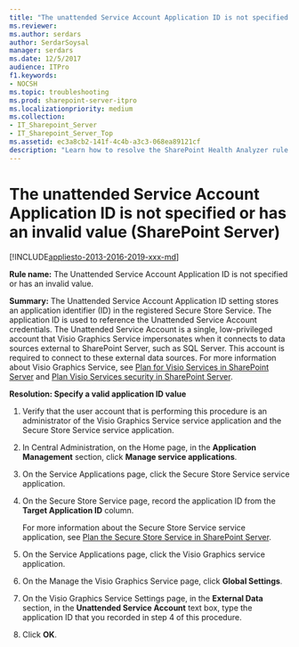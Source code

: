 ```yaml
---
title: "The unattended Service Account Application ID is not specified or has an invalid value (SharePoint Server)"
ms.reviewer: 
ms.author: serdars
author: SerdarSoysal
manager: serdars
ms.date: 12/5/2017
audience: ITPro
f1.keywords:
- NOCSH
ms.topic: troubleshooting
ms.prod: sharepoint-server-itpro
ms.localizationpriority: medium
ms.collection:
- IT_Sharepoint_Server
- IT_Sharepoint_Server_Top
ms.assetid: ec3a8cb2-141f-4c4b-a3c3-068ea89121cf
description: "Learn how to resolve the SharePoint Health Analyzer rule: The Unattended Service Account Application ID is not specified or has an invalid value, for SharePoint Server."
---
```


# The unattended Service Account Application ID is not specified or has an invalid value (SharePoint Server)

[!INCLUDE[appliesto-2013-2016-2019-xxx-md](../includes/appliesto-2013-2016-2019-xxx-md.md)] 
  
 **Rule name:** The Unattended Service Account Application ID is not specified or has an invalid value. 
  
 **Summary:** The Unattended Service Account Application ID setting stores an application identifier (ID) in the registered Secure Store Service. The application ID is used to reference the Unattended Service Account credentials. The Unattended Service Account is a single, low-privileged account that Visio Graphics Service impersonates when it connects to data sources external to SharePoint Server, such as SQL Server. This account is required to connect to these external data sources. For more information about Visio Graphics Service, see [Plan for Visio Services in SharePoint Server](/previous-versions/office/sharepoint-server-2010/ee663482(v=office.14)) and [Plan Visio Services security in SharePoint Server](/previous-versions/office/sharepoint-server-2010/ee663483(v=office.14)).
  
 **Resolution: Specify a valid application ID value**
  
1. Verify that the user account that is performing this procedure is an administrator of the Visio Graphics Service service application and the Secure Store Service service application.
    
2. In Central Administration, on the Home page, in the **Application Management** section, click **Manage service applications**.
    
3. On the Service Applications page, click the Secure Store Service service application.
    
4. On the Secure Store Service page, record the application ID from the **Target Application ID** column. 
    
    For more information about the Secure Store Service service application, see [Plan the Secure Store Service in SharePoint Server](/previous-versions/office/sharepoint-server-2010/ee806889(v=office.14)).
    
5. On the Service Applications page, click the Visio Graphics service application.
    
6. On the Manage the Visio Graphics Service page, click **Global Settings**.
    
7. On the Visio Graphics Service Settings page, in the **External Data** section, in the **Unattended Service Account** text box, type the application ID that you recorded in step 4 of this procedure. 
    
8. Click **OK**.
    

